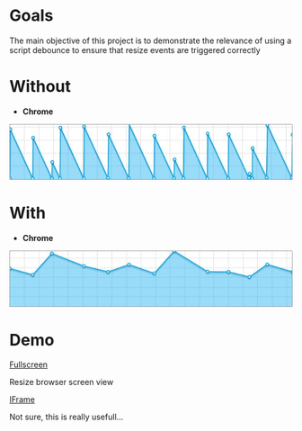 Goals
=====

The main objective of this project is to demonstrate the relevance of using a script debounce to ensure that resize events are triggered correctly

Without
=======

- **Chrome**

![logo!](https://github.com/jfroffice/jquery.trueresize/raw/master/img/without.jpg)

With
====

- **Chrome**

![logo!](https://github.com/jfroffice/jquery.trueresize/raw/master/img/with.jpg)

Demo
====

[Fullscreen](http://jfroffice.github.com/jquery.trueresize/fullscreen/)

Resize browser screen view

[IFrame](http://jfroffice.github.com/jquery.trueresize/iframe/)

Not sure, this is really usefull...
